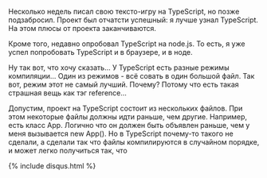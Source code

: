 Несколько недель писал свою тексто-игру на TypeScript, но позже подзабросил. Проект был отчатсти успешный: я лучше узнал TypeScript. На этом плюсы от проекта заканчиваются.

Кроме того, недавно опробовал TypeScript на node.js. То есть, я уже успел попробовать TypeScript и в браузере, и в ноде.

Ну так вот, что хочу сказать... У TypeScript есть разные режимы компиляции... Один из режимов - всё совать в один большой файл. Так вот, режим этот не самый лучший. Почему? Потому что есть такая страшная вещь как тэг reference...

Допустим, проект на TypeScript состоит из нескольких файлов. При этом некоторые файлы должны идти раньше, чем другие. Например, есть класс App. Логично что он должен быть объявлен раньше, чем у меня вызывается new App(). Но в TypeScript почему-то такого не сделали, а сделали так что файлы компилируются в случайном порядке, и может легко получиться так, что 

{% include disqus.html %}